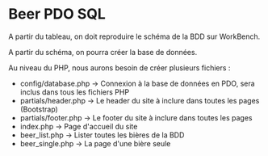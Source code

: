 # Beer PDO SQL

A partir du tableau, on doit reproduire le schéma de la BDD sur WorkBench.

A partir du schéma, on pourra créer la base de données.

Au niveau du PHP, nous aurons besoin de créer plusieurs fichiers :
- config/database.php -> Connexion à la base de données en PDO, sera inclus dans tous les fichiers PHP
- partials/header.php -> Le header du site à inclure dans toutes les pages (Bootstrap)
- partials/footer.php -> Le footer du site à inclure dans toutes les pages
- index.php -> Page d'accueil du site
- beer_list.php -> Lister toutes les bières de la BDD
- beer_single.php -> La page d'une bière seule
